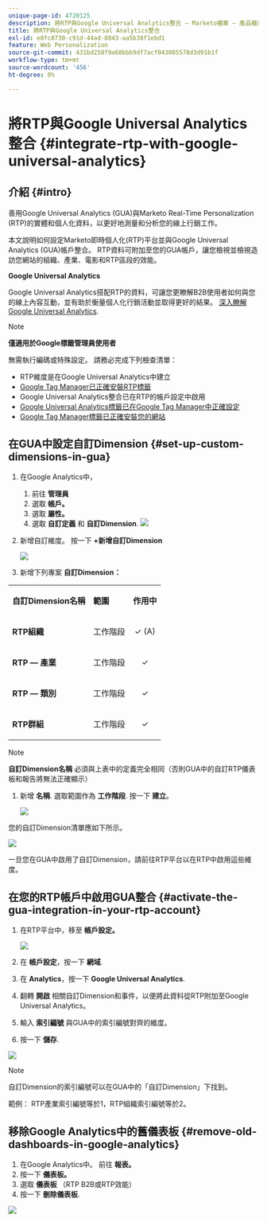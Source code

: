 ```yaml
---
unique-page-id: 4720125
description: 將RTP與Google Universal Analytics整合 — Marketo檔案 — 產品檔案
title: 將RTP與Google Universal Analytics整合
exl-id: e8fc8730-c91d-44ad-8843-aa5b38f1ebd1
feature: Web Personalization
source-git-commit: 431bd258f9a68bbb9df7acf043085578d3d91b1f
workflow-type: tm+mt
source-wordcount: '456'
ht-degree: 0%

---
```


# 將RTP與Google Universal Analytics整合 {#integrate-rtp-with-google-universal-analytics}

## 介紹 {#intro}

善用Google Universal Analytics (GUA)與Marketo Real-Time Personalization (RTP)的實體和個人化資料，以更好地測量和分析您的線上行銷工作。

本文說明如何設定Marketo即時個人化(RTP)平台並與Google Universal Analytics (GUA)帳戶整合。 RTP資料可附加至您的GUA帳戶，讓您檢視並檢視造訪您網站的組織、產業、電影和RTP區段的效能。

**Google Universal Analytics**

Google Universal Analytics搭配RTP的資料，可讓您更瞭解B2B使用者如何與您的線上內容互動，並有助於衡量個人化行銷活動並取得更好的結果。 [深入瞭解Google Universal Analytics](https://support.google.com/analytics/answer/2790010/?hl=en&amp;authuser=1).

>[!NOTE]
>
>**僅適用於Google標籤管理員使用者**
>
>無需執行編碼或特殊設定。 請務必完成下列檢查清單：
>
>* RTP維度是在Google Universal Analytics中建立
>* [Google Tag Manager已正確安裝RTP標籤](https://docs.marketo.com/display/public/DOCS/Implementing+RTP+using+Google+Tag+Manager)
>* Google Universal Analytics整合已在RTP的帳戶設定中啟用
>* [Google Universal Analytics標籤已在Google Tag Manager中正確設定](https://support.google.com/tagmanager/answer/6107124?hl=en)
>* [Google Tag Manager標籤已正確安裝您的網站](https://developers.google.com/tag-manager/quickstart)

## 在GUA中設定自訂Dimension {#set-up-custom-dimensions-in-gua}

1. 在Google Analytics中，

   1. 前往 **管理員**
   1. 選取 **帳戶。**
   1. 選取 **屬性。**
   1. 選取 **自訂定義** 和 **自訂Dimension**.
      ![](assets/image2014-11-29-11-3a2-3a32.png)

1. 新增自訂維度。 按一下 **+新增自訂Dimension**

   ![](assets/image2014-11-29-11-3a8-3a16.png)

1. 新增下列專案 **自訂Dimension：**

<table> 
 <tbody> 
  <tr> 
   <td><p><strong>自訂Dimension名稱</strong></p></td> 
   <td><p><strong>範圍</strong></p></td> 
   <td><p><strong>作用中</strong></p></td> 
  </tr> 
  <tr> 
   <td><p><strong>RTP組織</strong></p></td> 
   <td><p>工作階段</p></td> 
   <td><p align="center">✓ (A)</p></td> 
  </tr> 
  <tr> 
   <td><p><strong>RTP — 產業</strong></p></td> 
   <td><p>工作階段</p></td> 
   <td><p align="center">✓</p></td> 
  </tr> 
  <tr> 
   <td><p><strong>RTP — 類別</strong></p></td> 
   <td><p>工作階段</p></td> 
   <td><p align="center">✓</p></td> 
  </tr> 
  <tr> 
   <td><p><strong>RTP群組</strong></p></td> 
   <td><p>工作階段</p></td> 
   <td><p align="center">✓</p></td> 
  </tr> 
 </tbody> 
</table>

>[!NOTE]
>
>**自訂Dimension名稱** 必須與上表中的定義完全相同（否則GUA中的自訂RTP儀表板和報告將無法正確顯示）

1. 新增 **名稱**. 選取範圍作為 **工作階段**. 按一下 **建立**。

   ![](assets/image2014-11-29-11-3a12-3a51.png)

您的自訂Dimension清單應如下所示。

![](assets/image2014-11-29-11-36-50-version-2.png)

一旦您在GUA中啟用了自訂Dimension，請前往RTP平台以在RTP中啟用這些維度。

## 在您的RTP帳戶中啟用GUA整合 {#activate-the-gua-integration-in-your-rtp-account}

1. 在RTP平台中，移至 **帳戶設定。**

   ![](assets/image2014-11-29-11-3a27-3a7.png)

1. 在 **帳戶設定**，按一下 **網域**.
1. 在 **Analytics**，按一下 **Google Universal Analytics**.
1. 翻轉 **開啟** 相關自訂Dimension和事件，以便將此資料從RTP附加至Google Universal Analytics。
1. 輸入 **索引編號** 與GUA中的索引編號對齊的維度。
1. 按一下 **儲存**.

![](assets/image2014-11-29-11-31-23-version-2.png)

>[!NOTE]
>
>自訂Dimension的索引編號可以在GUA中的「自訂Dimension」下找到。
>
>範例： RTP產業索引編號等於1，RTP組織索引編號等於2。

## 移除Google Analytics中的舊儀表板 {#remove-old-dashboards-in-google-analytics}

1. 在Google Analytics中。 前往 **報表。**
1. 按一下 **儀表板。**
1. 選取 **儀表板** （RTP B2B或RTP效能）
1. 按一下 **刪除儀表板**.

![](assets/image2014-11-29-11-3a42-3a55.png)

